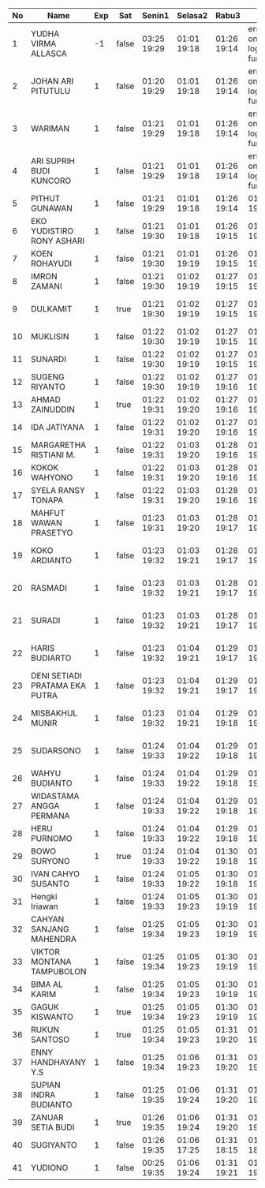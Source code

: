 | No | Name | Exp | Sat | Senin1 | Selasa2 | Rabu3 | 4 | Kamis4 | Jumat5 | Sabtu6 | Senin8 | Selasa9 | Rabu10 | Kamis11 | Jumat12 | Sabtu13 | Senin15 | Selasa16 | 17 | Rabu17 | Kamis18 | Jumat19 | Sabtu20 | Senin22 | Selasa23 | 24 | Rabu24 |
|-----|-----|-----|-----|-----|-----|-----|-----|-----|-----|-----|-----|-----|-----|-----|-----|-----|-----|-----|-----|-----|-----|-----|-----|-----|-----|-----|-----|
| 1 | YUDHA VIRMA ALLASCA | -1 | false | 03:25 19:29 | 01:01 19:18 | 01:26 19:14 | error on login func | 03:06 19:04 | 01:28 19:11 | -- | 01:01 19:17 | 01:10 19:17 | 01:08 19:04 | 01:09 19:16 | 01:26 19:27 | -- | 01:09 19:21 | 01:23 19:02 | error on login func | 03:28 19:15 | 01:28 19:02 | 01:04 19:09 | -- | 01:09 19:11 | 01:22 19:06 | error on login func | 03:27 - |
| 2 | JOHAN ARI PITUTULU | 1 | false | 01:20 19:29 | 01:01 19:18 | 01:26 19:14 | error on login func | 03:06 19:04 | 01:28 19:11 | -- | 01:01 19:17 | 01:10 19:17 | 01:08 19:04 | 01:09 19:16 | 01:26 19:27 | -- | 01:09 19:21 | 01:23 19:02 | error on login func | 03:28 19:15 | 01:28 19:02 | 01:04 19:09 | -- | 01:09 19:11 | 01:22 19:06 | error on login func | 03:27 - |
| 3 | WARIMAN | 1 | false | 01:21 19:29 | 01:01 19:18 | 01:26 19:14 | error on login func | 03:06 19:04 | 01:28 19:11 | -- | 01:01 19:17 | 01:10 19:17 | 01:08 19:04 | 01:09 19:16 | 01:26 19:27 | -- | 01:09 19:21 | 01:23 19:02 | 01:21 19:15 | 01:28 19:02 | 01:04 19:09 | -- | 01:09 19:11 | 01:22 19:06 | error on login func | 03:27 - |
| 4 | ARI SUPRIH BUDI KUNCORO | 1 | false | 01:21 19:29 | 01:01 19:18 | 01:26 19:14 | error on login func | 03:06 19:04 | 01:28 19:11 | -- | 01:01 19:17 | 01:10 19:17 | 01:08 19:04 | 01:09 19:16 | 01:26 19:27 | -- | 01:09 19:21 | 01:23 19:02 | 01:21 19:15 | 01:28 19:02 | 01:04 19:09 | -- | 01:09 19:11 | 01:22 19:06 | 01:20 - |
| 5 | PITHUT GUNAWAN | 1 | false | 01:21 19:29 | 01:01 19:18 | 01:26 19:14 | 01:20 19:04 | 01:28 19:11 | -- | 01:01 19:17 | 01:10 19:17 | 01:08 19:04 | 01:09 19:16 | 01:26 19:27 | -- | 01:09 19:21 | 01:23 19:02 | 01:22 19:15 | 01:28 19:02 | 01:04 19:09 | -- | 01:09 19:11 | 01:22 19:06 | 01:21 - |
| 6 | EKO YUDISTIRO RONY ASHARI | 1 | false | 01:21 19:30 | 01:01 19:18 | 01:26 19:15 | 01:20 19:04 | 01:28 19:11 | -- | 01:01 19:17 | 01:10 19:17 | 01:08 19:04 | 01:09 19:16 | 01:26 19:27 | -- | 01:09 19:21 | 01:23 19:02 | 01:22 19:15 | 01:28 19:02 | 01:04 19:10 | -- | 01:09 19:11 | 01:22 19:06 | 01:21 - |
| 7 | KOEN ROHAYUDI | 1 | false | 01:21 19:30 | 01:01 19:19 | 01:26 19:15 | 01:20 19:05 | 01:28 19:12 | -- | 01:01 19:18 | 01:10 19:18 | 01:09 19:05 | 01:09 19:17 | 01:27 19:28 | -- | 01:09 19:22 | 01:23 19:03 | 01:22 19:16 | 01:29 19:03 | 01:04 19:10 | -- | 01:09 19:12 | 01:22 19:07 | 01:21 - |
| 8 | IMRON ZAMANI | 1 | false | 01:21 19:30 | 01:02 19:19 | 01:27 19:15 | 01:20 19:05 | 01:29 19:12 | -- | 01:02 19:18 | 01:11 19:18 | 01:09 19:05 | 01:10 19:17 | 01:27 19:28 | -- | 01:10 19:22 | 01:24 19:03 | 01:22 19:16 | 01:29 19:03 | 01:05 19:10 | -- | 01:10 19:12 | 01:23 19:07 | 01:21 - |
| 9 | DULKAMIT | 1 | true | 01:21 19:30 | 01:02 19:19 | 01:27 19:15 | 01:20 19:05 | 01:29 19:12 | 01:02 19:26 | 01:02 19:18 | 01:11 19:18 | 01:09 19:05 | 01:10 19:17 | 01:27 19:28 | error on login func | 03:20 19:23 | 01:10 19:22 | 01:24 19:03 | 01:22 19:16 | 01:29 19:03 | 01:05 19:10 | 01:10 19:13 | 01:10 19:12 | 01:23 19:07 | 01:21 - |
| 10 | MUKLISIN | 1 | false | 01:22 19:30 | 01:02 19:19 | 01:27 19:15 | 01:21 19:05 | 01:29 19:12 | -- | 01:02 19:18 | 01:11 19:18 | 01:09 19:05 | 01:10 19:17 | 01:27 19:28 | -- | 01:10 19:22 | 01:24 19:03 | 01:22 19:16 | 01:29 19:03 | 01:05 19:10 | -- | 01:10 19:12 | 01:23 19:07 | 01:21 - |
| 11 | SUNARDI | 1 | false | 01:22 19:30 | 01:02 19:19 | 01:27 19:15 | 01:21 19:05 | 01:29 19:12 | -- | 01:02 19:18 | 01:11 19:18 | 01:10 19:05 | 01:10 19:17 | 01:27 19:28 | -- | 01:10 19:22 | 01:24 19:03 | 01:22 19:16 | 01:29 19:03 | 01:05 19:10 | -- | 01:10 19:12 | 01:23 19:07 | 01:21 - |
| 12 | SUGENG RIYANTO | 1 | false | 01:22 19:30 | 01:02 19:19 | 01:27 19:16 | 01:21 19:06 | 01:29 19:12 | -- | 01:02 19:19 | 01:11 19:18 | 01:10 19:05 | 01:10 19:17 | 01:27 19:28 | -- | 01:10 19:22 | 01:24 19:03 | 01:23 19:17 | 01:29 19:03 | 01:05 19:11 | -- | 01:10 19:12 | 01:23 19:07 | 01:22 - |
| 13 | AHMAD ZAINUDDIN | 1 | true | 01:22 19:31 | 01:02 19:20 | 01:27 19:16 | 01:21 19:06 | 01:29 19:12 | 01:02 19:26 | 01:02 19:19 | 03:29 19:19 | 05:09 19:05 | 01:10 19:17 | 01:27 19:29 | 01:20 19:23 | 01:10 19:23 | 01:24 19:04 | 01:23 19:17 | 01:29 19:04 | 01:05 19:11 | 01:10 19:13 | 01:10 19:13 | 01:23 19:08 | 01:22 - |
| 14 | IDA JATIYANA | 1 | false | 01:22 19:31 | 01:02 19:20 | 01:27 19:16 | 01:21 19:06 | 01:29 19:13 | -- | 01:03 19:19 | 03:29 19:19 | 05:09 19:06 | 01:10 19:18 | 01:28 19:29 | -- | 01:11 19:23 | 01:25 19:04 | 01:23 19:17 | 01:30 19:04 | 01:05 19:11 | -- | 01:10 19:13 | 01:23 19:08 | 01:22 - |
| 15 | MARGARETHA RISTIANI M. | 1 | false | 01:22 19:31 | 01:03 19:20 | 01:28 19:16 | 01:21 19:06 | 01:30 19:13 | -- | 01:03 19:19 | 03:30 19:19 | 05:10 19:06 | 01:11 19:18 | 01:28 19:29 | -- | 01:11 19:23 | 01:25 19:04 | 01:23 19:17 | 01:30 19:04 | 01:06 19:11 | -- | 01:11 19:13 | 01:24 19:08 | 01:22 - |
| 16 | KOKOK WAHYONO | 1 | false | 01:22 19:31 | 01:03 19:20 | 01:28 19:16 | 01:21 19:06 | 01:30 19:13 | -- | 01:03 19:19 | 03:30 19:19 | 05:10 19:06 | 01:11 19:18 | 01:28 19:29 | -- | 01:11 19:23 | 01:25 19:04 | 01:23 19:17 | 01:30 19:04 | 01:06 19:11 | -- | 01:11 19:13 | 01:24 19:08 | 01:22 - |
| 17 | SYELA RANSY TONAPA | 1 | false | 01:22 19:31 | 01:03 19:20 | 01:28 19:16 | 01:21 19:06 | 01:30 19:13 | -- | 01:03 19:19 | 03:30 19:19 | 05:10 19:06 | 01:11 19:18 | 01:28 19:29 | -- | 01:11 19:23 | 01:25 19:04 | 01:23 19:17 | 01:30 19:04 | 01:06 19:11 | -- | 01:11 19:13 | 01:24 19:08 | 01:22 - |
| 18 | MAHFUT WAWAN PRASETYO | 1 | false | 01:23 19:31 | 01:03 19:20 | 01:28 19:17 | 01:22 19:07 | 01:30 19:13 | -- | 01:03 19:20 | 03:30 19:19 | 05:10 19:06 | 01:11 19:18 | 01:28 19:30 | -- | 01:11 19:24 | 01:25 19:04 | 01:23 19:18 | 01:30 19:05 | 01:06 19:11 | -- | 01:11 19:13 | 01:24 19:08 | 01:22 - |
| 19 | KOKO ARDIANTO | 1 | false | 01:23 19:32 | 01:03 19:21 | 01:28 19:17 | 01:22 19:07 | 01:30 19:13 | -- | 01:03 19:20 | 03:30 19:20 | 05:10 19:06 | error on login func | 03:24 19:18 | 01:28 19:30 | -- | 01:11 19:24 | 01:25 19:05 | 01:24 19:18 | 01:30 19:05 | 01:06 19:12 | -- | 01:11 19:14 | 01:24 19:09 | 01:23 - |
| 20 | RASMADI | 1 | false | 01:23 19:32 | 01:03 19:21 | 01:28 19:17 | 01:22 19:07 | 01:30 19:14 | -- | 01:03 19:20 | 03:30 19:20 | 05:10 19:06 | error on login func | 03:24 19:19 | 01:28 19:30 | -- | 01:11 19:24 | 01:25 19:05 | 01:24 19:18 | 01:30 19:05 | 01:06 19:12 | -- | 01:11 19:14 | 01:24 19:09 | 01:23 - |
| 21 | SURADI | 1 | false | 01:23 19:32 | 01:03 19:21 | 01:28 19:17 | 01:22 19:07 | 01:31 19:14 | -- | 01:04 19:20 | 03:30 19:20 | 05:10 19:07 | error on login func | 03:24 19:19 | 01:29 19:30 | -- | 01:11 19:24 | 01:26 19:05 | 01:24 19:18 | 01:31 19:05 | 01:06 19:12 | -- | 01:11 19:14 | 01:24 19:09 | 01:23 - |
| 22 | HARIS BUDIARTO | 1 | false | 01:23 19:32 | 01:04 19:21 | 01:29 19:17 | 01:22 19:07 | 01:31 19:14 | -- | 01:04 19:20 | 03:30 19:20 | 05:10 19:07 | error on login func | 03:25 19:19 | 01:29 19:30 | -- | error on login func | 03:27 19:24 | 01:26 19:05 | 01:24 19:18 | 01:31 19:05 | 01:07 19:12 | -- | error on login func | 03:19 19:14 | 01:25 19:09 | 01:23 - |
| 23 | DENI SETIADI PRATAMA EKA PUTRA | 1 | false | 01:23 19:32 | 01:04 19:21 | 01:29 19:17 | 01:22 19:07 | 01:31 19:14 | -- | 01:04 19:20 | 03:31 19:20 | 05:11 19:07 | 01:19 19:19 | 01:29 19:30 | -- | error on login func | 03:28 19:24 | 01:26 19:05 | 01:24 19:18 | 01:31 19:06 | 01:07 19:12 | -- | error on login func | 03:20 19:14 | 01:25 19:09 | 01:23 - |
| 24 | MISBAKHUL MUNIR | 1 | false | 01:23 19:32 | 01:04 19:21 | 01:29 19:18 | 01:22 19:08 | 01:31 19:14 | -- | 01:04 19:20 | 03:31 19:20 | 05:11 19:07 | 01:20 19:19 | 01:29 19:31 | -- | error on login func | 03:28 19:25 | 01:26 19:05 | 01:24 19:19 | 01:31 19:06 | 01:07 19:12 | -- | error on login func | 03:20 19:14 | 01:25 19:09 | 01:23 - |
| 25 | SUDARSONO | 1 | false | 01:24 19:33 | 01:04 19:22 | 01:29 19:18 | 01:23 19:08 | 01:31 19:14 | -- | 01:04 19:21 | 03:31 19:21 | 05:11 19:07 | 01:20 19:19 | 01:29 19:31 | -- | error on login func | 03:28 19:25 | 01:26 19:06 | 01:24 19:19 | 01:31 19:06 | 01:07 19:13 | -- | error on login func | 03:20 19:14 | 01:25 19:10 | 01:23 - |
| 26 | WAHYU BUDIANTO | 1 | false | 01:24 19:33 | 01:04 19:22 | 01:29 19:18 | 01:23 19:08 | 01:31 19:15 | -- | 01:04 19:21 | 03:31 19:21 | 05:11 19:07 | 01:20 19:20 | 01:29 19:31 | -- | 01:20 19:25 | 01:26 19:06 | 01:25 19:19 | 01:31 19:06 | 01:07 19:13 | -- | 01:20 19:15 | 01:25 19:10 | 01:24 - |
| 27 | WIDASTAMA ANGGA PERMANA | 1 | false | 01:24 19:33 | 01:04 19:22 | 01:29 19:18 | 01:23 19:08 | 01:31 19:15 | -- | 01:05 19:21 | 03:31 19:21 | 05:11 19:07 | 01:20 19:20 | 01:30 19:31 | -- | 01:20 19:25 | 01:26 19:06 | 01:25 19:19 | 01:31 19:06 | 01:07 19:13 | -- | 01:20 19:15 | 01:25 19:10 | 01:24 - |
| 28 | HERU PURNOMO | 1 | false | 01:24 19:33 | 01:04 19:22 | 01:29 19:18 | 01:23 19:08 | 01:32 19:15 | -- | 01:05 19:21 | 03:31 19:21 | 05:11 19:08 | 01:20 19:20 | 01:30 19:31 | -- | 01:20 19:25 | 01:27 19:06 | 01:25 19:19 | 01:32 19:06 | 01:07 19:13 | -- | 01:20 19:15 | 01:25 19:10 | 01:24 - |
| 29 | BOWO SURYONO | 1 | true | 01:24 19:33 | 01:04 19:22 | 01:30 19:18 | 01:23 19:09 | 01:32 19:15 | 01:02 19:26 | 01:05 19:21 | 03:31 19:21 | 05:12 19:08 | 01:20 19:20 | 01:30 19:31 | 01:20 19:23 | 01:21 19:25 | 01:27 19:06 | 01:25 19:19 | 01:32 19:06 | 01:08 19:13 | 01:10 19:13 | 01:21 19:15 | 01:26 19:10 | 01:24 - |
| 30 | IVAN CAHYO SUSANTO | 1 | false | 01:24 19:33 | 01:05 19:22 | 01:30 19:18 | 01:23 19:09 | 01:32 19:15 | -- | 01:05 19:22 | 03:32 19:21 | 05:12 19:08 | 01:21 19:20 | 01:30 19:31 | -- | 01:21 19:26 | 01:27 19:06 | 01:25 19:19 | 01:32 19:07 | 01:08 19:13 | -- | 01:21 19:15 | 01:26 19:10 | 01:24 - |
| 31 | Hengki Iriawan | 1 | false | 01:24 19:33 | 01:05 19:23 | 01:30 19:19 | 01:23 19:09 | 01:32 19:15 | -- | 01:05 19:22 | 03:32 19:21 | 05:12 19:08 | 01:21 19:20 | 01:30 19:32 | -- | 01:21 19:26 | 01:27 19:07 | 01:25 19:20 | 01:32 19:07 | 01:08 19:14 | -- | 01:21 19:15 | 01:26 19:11 | 01:24 - |
| 32 | CAHYAN SANJANG MAHENDRA | 1 | false | 01:25 19:34 | 01:05 19:23 | 01:30 19:19 | 01:24 19:09 | 01:32 19:16 | -- | 01:05 19:22 | 03:32 19:22 | 05:12 19:08 | 01:21 19:21 | 01:30 19:32 | -- | 01:21 19:26 | 01:27 19:07 | 01:25 19:20 | 01:32 19:07 | 01:08 19:14 | -- | 01:21 19:16 | 01:26 19:11 | 01:24 - |
| 33 | VIKTOR MONTANA TAMPUBOLON | 1 | false | 01:25 19:34 | 01:05 19:23 | 01:30 19:19 | 01:24 19:09 | 01:32 19:16 | -- | 01:05 19:22 | 03:32 19:22 | 05:12 19:08 | 01:21 19:21 | 01:30 19:32 | -- | 01:21 19:26 | 01:27 19:07 | 01:26 19:20 | 01:32 19:07 | 01:08 19:14 | -- | 01:21 19:16 | 01:26 19:11 | 01:25 - |
| 34 | BIMA AL KARIM | 1 | false | 01:25 19:34 | 01:05 19:23 | 01:30 19:19 | 01:24 19:09 | 01:32 19:16 | -- | 01:06 19:22 | 03:32 19:22 | 05:12 19:09 | 01:21 19:21 | 01:31 19:32 | -- | 01:21 19:26 | 01:27 19:07 | 01:26 19:20 | 01:32 19:07 | 01:08 19:14 | -- | 01:21 19:16 | 01:26 19:11 | 01:25 - |
| 35 | GAGUK KISWANTO | 1 | true | 01:25 19:34 | 01:05 19:23 | 01:30 19:19 | 01:24 19:09 | 01:33 19:16 | 01:02 19:26 | 01:06 19:22 | 03:32 19:22 | 05:12 19:09 | 01:21 19:21 | 01:31 19:32 | 01:21 19:23 | 01:21 19:26 | 01:28 19:07 | 01:26 19:20 | 01:33 19:07 | 01:08 19:14 | 01:10 19:13 | 01:21 19:16 | 01:26 19:11 | 01:25 - |
| 36 | RUKUN SANTOSO | 1 | true | 01:25 19:34 | 01:05 19:23 | 01:31 19:20 | 01:24 19:10 | 01:33 19:16 | 01:02 19:26 | 01:06 19:23 | 03:32 19:22 | 05:12 19:09 | 01:21 19:21 | 01:31 19:32 | 01:21 19:23 | 01:21 19:27 | 01:28 19:08 | 01:26 19:21 | 01:33 19:08 | 01:09 19:14 | 01:10 19:13 | 01:21 19:16 | 01:27 19:11 | 01:25 - |
| 37 | ENNY HANDHAYANY Y.S | 1 | false | 01:25 19:34 | 01:06 19:23 | 01:31 19:20 | 01:24 19:10 | 01:33 19:16 | -- | 01:06 19:23 | 03:33 19:22 | 05:13 19:09 | 01:22 19:21 | 01:31 19:33 | -- | 01:22 19:27 | 01:28 19:08 | 01:26 19:21 | 01:33 19:08 | 01:09 19:15 | -- | 01:22 19:16 | 01:27 19:12 | 01:25 - |
| 38 | SUPIAN INDRA BUDIANTO | 1 | false | 01:25 19:35 | 01:06 19:24 | 01:31 19:20 | 01:24 19:10 | 01:33 19:17 | -- | 01:06 19:23 | 03:33 19:23 | 05:13 19:09 | 01:22 19:22 | 01:31 19:33 | -- | 01:22 19:27 | 01:28 19:08 | 01:26 19:21 | 01:33 19:08 | 01:09 19:15 | -- | 01:22 19:16 | 01:27 19:12 | 01:25 - |
| 39 | ZANUAR SETIA BUDI | 1 | true | 01:26 19:35 | 01:06 19:24 | 01:31 19:20 | 01:25 19:10 | 01:33 19:17 | 01:02 19:27 | 01:06 19:23 | 03:33 19:23 | 05:13 19:09 | 01:22 19:22 | 01:31 19:33 | 01:21 19:23 | 01:22 19:27 | 01:28 19:08 | 01:26 19:21 | 01:33 19:08 | 01:09 19:15 | 01:10 19:13 | 01:22 19:17 | 01:27 19:12 | 01:25 - |
| 40 | SUGIYANTO | 1 | false | 01:26 19:35 | 01:06 17:25 | 01:31 18:15 | 01:25 18:10 | 01:33 19:17 | -- | 01:06 16:45 | 03:33 19:23 | 05:13 19:09 | 01:22 06:58 | 01:31 19:33 | -- | 01:22 19:27 | 01:28 17:08 | 01:26 18:24 | 01:33 17:27 | 01:09 19:15 | -- | 01:22 18:07 | 01:27 18:19 | 01:26 - |
| 41 | YUDIONO | 1 | false | 00:25 19:35 | 01:06 19:24 | 01:31 19:21 | 01:25 19:11 | 01:33 19:17 | -- | 01:06 19:23 | 03:33 19:23 | 05:13 19:10 | 01:22 19:22 | 01:32 19:33 | -- | 01:22 19:27 | 01:28 19:08 | 01:27 19:21 | 01:33 19:09 | 01:09 19:15 | -- | 01:22 19:17 | 01:27 19:12 | 01:26 - |
